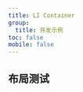 ```yaml
---
title: LI Container
group:
  title: 开发示例
toc: false
mobile: false
---
```


## 布局测试

<code src="./demos/index.tsx"></code>
